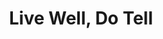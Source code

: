 ---
title: "Live Well, Do Tell"
sortOrder: 2
image: "./lwdt.png"
blurb: "I coded a website that examines different aspects of living with Parkinson's for Acorda Therapeutics"
tags: "HTML,CSS,JS,Wordpress"
www: "https://www.livewelldotell.org"
git: ""
slug: ""
---